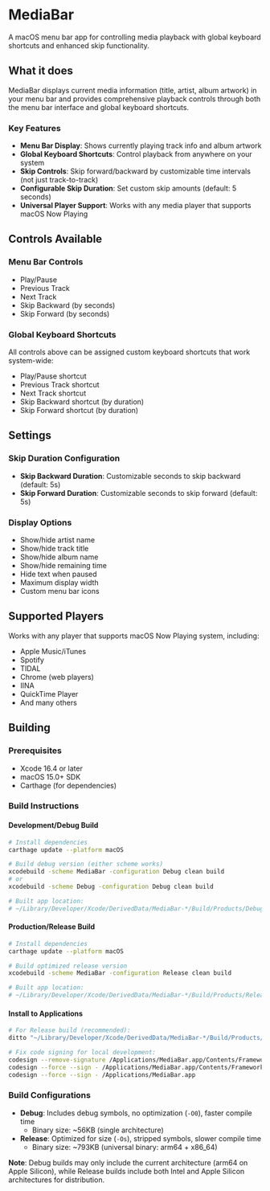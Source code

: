 # MediaBar

A macOS menu bar app for controlling media playback with global keyboard shortcuts and enhanced skip functionality.

## What it does

MediaBar displays current media information (title, artist, album artwork) in your menu bar and provides comprehensive playback controls through both the menu bar interface and global keyboard shortcuts.

### Key Features

- **Menu Bar Display**: Shows currently playing track info and album artwork
- **Global Keyboard Shortcuts**: Control playback from anywhere on your system
- **Skip Controls**: Skip forward/backward by customizable time intervals (not just track-to-track)
- **Configurable Skip Duration**: Set custom skip amounts (default: 5 seconds)
- **Universal Player Support**: Works with any media player that supports macOS Now Playing

## Controls Available

### Menu Bar Controls
- Play/Pause
- Previous Track
- Next Track
- Skip Backward (by seconds)
- Skip Forward (by seconds)

### Global Keyboard Shortcuts
All controls above can be assigned custom keyboard shortcuts that work system-wide:
- Play/Pause shortcut
- Previous Track shortcut  
- Next Track shortcut
- Skip Backward shortcut (by duration)
- Skip Forward shortcut (by duration)

## Settings

### Skip Duration Configuration
- **Skip Backward Duration**: Customizable seconds to skip backward (default: 5s)
- **Skip Forward Duration**: Customizable seconds to skip forward (default: 5s)

### Display Options
- Show/hide artist name
- Show/hide track title
- Show/hide album name
- Show/hide remaining time
- Hide text when paused
- Maximum display width
- Custom menu bar icons

## Supported Players

Works with any player that supports macOS Now Playing system, including:
- Apple Music/iTunes
- Spotify
- TIDAL
- Chrome (web players)
- IINA
- QuickTime Player
- And many others

## Building

### Prerequisites
- Xcode 16.4 or later
- macOS 15.0+ SDK
- Carthage (for dependencies)

### Build Instructions

#### Development/Debug Build
```bash
# Install dependencies
carthage update --platform macOS

# Build debug version (either scheme works)
xcodebuild -scheme MediaBar -configuration Debug clean build
# or
xcodebuild -scheme Debug -configuration Debug clean build

# Built app location:
# ~/Library/Developer/Xcode/DerivedData/MediaBar-*/Build/Products/Debug/MediaBar.app
```

#### Production/Release Build
```bash
# Install dependencies
carthage update --platform macOS

# Build optimized release version
xcodebuild -scheme MediaBar -configuration Release clean build

# Built app location:
# ~/Library/Developer/Xcode/DerivedData/MediaBar-*/Build/Products/Release/MediaBar.app
```

#### Install to Applications
```bash
# For Release build (recommended):
ditto "~/Library/Developer/Xcode/DerivedData/MediaBar-*/Build/Products/Release/MediaBar.app" /Applications/MediaBar.app

# Fix code signing for local development:
codesign --remove-signature /Applications/MediaBar.app/Contents/Frameworks/PrivateMediaRemote.framework
codesign --force --sign - /Applications/MediaBar.app/Contents/Frameworks/PrivateMediaRemote.framework  
codesign --force --sign - /Applications/MediaBar.app
```

### Build Configurations

- **Debug**: Includes debug symbols, no optimization (`-O0`), faster compile time
  - Binary size: ~56KB (single architecture) 
- **Release**: Optimized for size (`-Os`), stripped symbols, slower compile time
  - Binary size: ~793KB (universal binary: arm64 + x86_64)

**Note**: Debug builds may only include the current architecture (arm64 on Apple Silicon), while Release builds include both Intel and Apple Silicon architectures for distribution.


